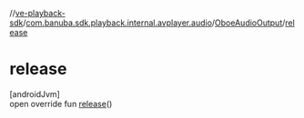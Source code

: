 //[ve-playback-sdk](../../../index.md)/[com.banuba.sdk.playback.internal.avplayer.audio](../index.md)/[OboeAudioOutput](index.md)/[release](release.md)

# release

[androidJvm]\
open override fun [release](release.md)()
